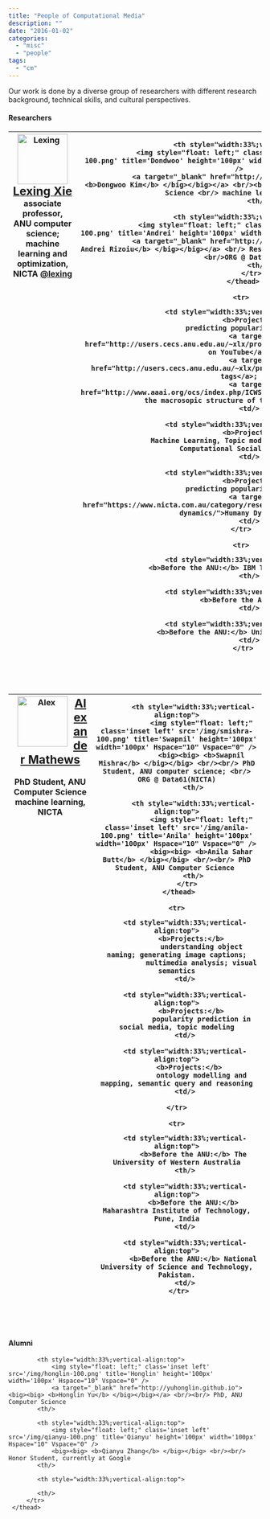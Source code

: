 ```yaml
---
title: "People of Computational Media"
description: ""
date: "2016-01-02"
categories:
  - "misc"
  - "people"
tags:
  - "cm"
---
```


Our work is done by a diverse group of researchers with different research background, technical skills, and cultural perspectives. 

<!--more-->

#### Researchers


<table>
<!--    First, the table head with photos and names.-->
    <thead>
        <tr>
            <th style="width:33%;vertical-align:top">
                <img style="float: left;" class='inset left' src='/img/lexing-100.jpg' title='Lexing' height='100px' width='100px' Hspace="10" Vspace="0" /> 
                <a target="_blank" href="http://users.cecs.anu.edu.au/~xlx"> 
                    <big><big> <b>Lexing Xie</b> </big></big></a> 
                    <br/> 
                    associate professor, ANU computer science; <br/> machine learning and optimization, NICTA
                    <a href=https://twitter.com/lexing>@lexing</a>
            <th/>
            
            <th style="width:33%;vertical-align:top">
                <img style="float: left;" class='inset left' src='/img/dongwoo-100.png' title='Dondwoo' height='100px' width='100px' Hspace="10" Vspace="0" /> 
                <a target="_blank" href="http://arongdari.github.io/"> <big><big> <b>Dongwoo Kim</b> </big></big></a> <br/><br/> Research Fellow, ANU Computer Science <br/> machine learning, NICTA
            <th/>
            
            <th style="width:33%;vertical-align:top">
                <img style="float: left;" class='inset left' src='/img/andrei-100.png' title='Andrei' height='100px' width='100px' Hspace="10" Vspace="0" />
                <a target="_blank" href="http://rizoiu.eu"> <big><big> <b>Marian-Andrei Rizoiu</b> </big></big></a> <br/> Research Fellow, ANU Computer Science <br/>ORG @ Data61 
            <th/>
         </tr>
     </thead>
     
     <tr> 
<!--     second row, projects-->
        <td style="width:33%;vertical-align:top">
            <b>Projects:</b> 
                predicting popularity on social media; 
                <a target="_blank" href="http://users.cecs.anu.edu.au/~xlx/proj/visualmemes.html"> visual memes on YouTube</a>; 
                <a target="_blank" href="http://users.cecs.anu.edu.au/~xlx/proj/tagnet">a network of picture tags</a>; 
                <a target="_blank" href="http://www.aaai.org/ocs/index.php/ICWSM/ICWSM12/paper/view/4595">mapping the macrosopic structure of the event web</a>. 
        <td/>
        
        <td style="width:33%;vertical-align:top">
            <b>Projects:</b> 
                Machine Learning, Topic models, Bayesian nonparametrics, Computational Social Science  
        <td/>
        
        <td style="width:33%;vertical-align:top">
            <b>Projects:</b> 
                predicting popularity on social media; 
                <a target="_blank" href="https://www.nicta.com.au/category/research/optimisation/projects/human-dynamics/">Humany Dynamics</a>
        <td/>
    </tr>
     
    <tr>
<!--    Third row, before the ANU-->
        <td style="width:33%;vertical-align:top">
            <b>Before the ANU:</b> IBM T J Watson Research Center
        <th/>
        
        <td style="width:33%;vertical-align:top">
            <b>Before the ANU:</b> KAIST
        <td/>
        
        <td style="width:33%;vertical-align:top">
           <b>Before the ANU:</b> University Lumière, Lyon.
        <td/>
     </tr>
 </table>
 
 <br/><br/>

<!--second row of photos-->

<table>
<!--    First, the table head with photos and names.-->
    <thead>
        <tr>
            <th style="width:33%;vertical-align:top">
                <img style="float: left;" class='inset left' src='/img/alex-100.png' title='Alex' height='100px' width='100px' Hspace="10" Vspace="0" /> 
                <big><big> <b><a href="http://users.cecs.anu.edu.au/~u4534172/index.html">Alexander Mathews</a></b> </big></big> <br/><br/> PhD Student, ANU Computer Science  <br/> machine learning, NICTA
            <th/>
            
            <th style="width:33%;vertical-align:top">
                <img style="float: left;" class='inset left' src='/img/smishra-100.png' title='Swapnil' height='100px' width='100px' Hspace="10" Vspace="0" /> 
                <big><big> <b>Swapnil Mishra</b> </big></big> <br/><br/> PhD Student, ANU computer science; <br/> ORG @ Data61(NICTA)
            <th/>
            
            <th style="width:33%;vertical-align:top">
                <img style="float: left;" class='inset left' src='/img/anila-100.png' title='Anila' height='100px' width='100px' Hspace="10" Vspace="0" /> 
                <big><big> <b>Anila Sahar Butt</b> </big></big> <br/><br/> PhD Student, ANU Computer Science 
            <th/>
         </tr>
     </thead>
     
     <tr> 
<!--     second row, projects-->
        <td style="width:33%;vertical-align:top">
            <b>Projects:</b> 
                understanding object naming; generating image captions;
                multimedia analysis; visual semantics
        <td/>
        
        <td style="width:33%;vertical-align:top">
            <b>Projects:</b> 
                popularity prediction in social media, topic modeling
        <td/>

        <td style="width:33%;vertical-align:top">
           <b>Projects:</b> 
                ontology modelling and mapping, semantic query and reasoning
        <td/>
        
    </tr>
     
    <tr>
<!--    Third row, before the ANU-->
        <td style="width:33%;vertical-align:top">
            <b>Before the ANU:</b> The University of Western Australia
        <th/>

        <td style="width:33%;vertical-align:top">
            <b>Before the ANU:</b> Maharashtra Institute of Technology, Pune, India
        <td/>

        <td style="width:33%;vertical-align:top">
            <b>Before the ANU:</b> National University of Science and Technology, Pakistan.
        <td/>
     </tr>
 </table>
 
 <br/><br/>



<!--#### Collaborators-->

<!--
* [Manuel Cebrian][manuel], NICTA
* Pascal van Hentenryck, University of Michigan
* Young Lee, NICTA
* Cheng Soon Ong, NICTA
* Scott Sanner, Oregon State University
-->

#### Alumni

<table>
<!--    First, the table head with photos and names.-->
    <thead>
        <tr>
          
            <th style="width:33%;vertical-align:top">
                <img style="float: left;" class='inset left' src='/img/honglin-100.png' title='Honglin' height='100px' width='100px' Hspace="10" Vspace="0" /> 
                <a target="_blank" href="http://yuhonglin.github.io"> <big><big> <b>Honglin Yu</b> </big></big></a> <br/><br/> PhD, ANU Computer Science 
            <th/>
            
            <th style="width:33%;vertical-align:top">
                <img style="float: left;" class='inset left' src='/img/qianyu-100.png' title='Qianyu' height='100px' width='100px' Hspace="10" Vspace="0" /> 
                <big><big> <b>Qianyu Zhang</b> </big></big> <br/><br/> Honor Student, currently at Google
            <th/>
            
            <th style="width:33%;vertical-align:top">
<!--                <img style="float: left;" class='inset left' src='/img/smishra.jpg' title='Swapnil' height='100px' width='100px' Hspace="10" Vspace="0" /> -->
<!--                <big><big> <b>Swapnil Mishra</b> </big></big> <br/><br/> PhD Student, ANU computer science; <br/> ORG @ Data61(NICTA)-->
            <th/>
         </tr>
     </thead>
     
 </table>

[manuel]:http://web.media.mit.edu/~cebrian


